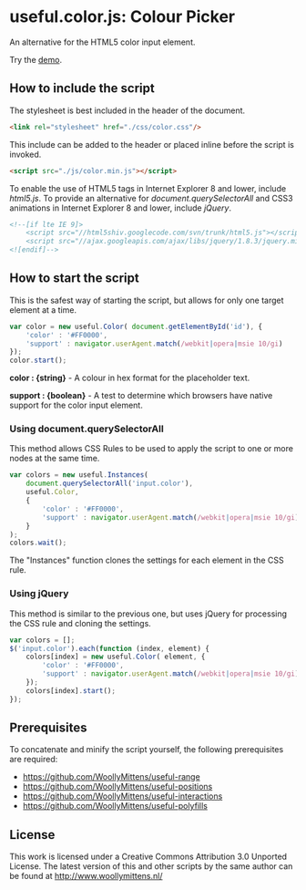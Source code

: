 # useful.color.js: Colour Picker

An alternative for the HTML5 color input element.

Try the <a href="http://www.woollymittens.nl/useful/default.php?url=useful-color">demo</a>.

## How to include the script

The stylesheet is best included in the header of the document.

```html
<link rel="stylesheet" href="./css/color.css"/>
```

This include can be added to the header or placed inline before the script is invoked.

```html
<script src="./js/color.min.js"></script>
```

To enable the use of HTML5 tags in Internet Explorer 8 and lower, include *html5.js*. To provide an alternative for *document.querySelectorAll* and CSS3 animations in Internet Explorer 8 and lower, include *jQuery*.

```html
<!--[if lte IE 9]>
	<script src="//html5shiv.googlecode.com/svn/trunk/html5.js"></script>
	<script src="//ajax.googleapis.com/ajax/libs/jquery/1.8.3/jquery.min.js"></script>
<![endif]-->
```

## How to start the script

This is the safest way of starting the script, but allows for only one target element at a time.

```javascript
var color = new useful.Color( document.getElementById('id'), {
	'color' : '#FF0000',
	'support' : navigator.userAgent.match(/webkit|opera|msie 10/gi)
});
color.start();
```

**color : {string}** - A colour in hex format for the placeholder text.

**support : {boolean}** - A test to determine which browsers have native support for the color input element.

### Using document.querySelectorAll

This method allows CSS Rules to be used to apply the script to one or more nodes at the same time.

```javascript
var colors = new useful.Instances(
	document.querySelectorAll('input.color'),
	useful.Color,
	{
		'color' : '#FF0000',
		'support' : navigator.userAgent.match(/webkit|opera|msie 10/gi)
	}
);
colors.wait();
```

The "Instances" function clones the settings for each element in the CSS rule.

### Using jQuery

This method is similar to the previous one, but uses jQuery for processing the CSS rule and cloning the settings.

```javascript
var colors = [];
$('input.color').each(function (index, element) {
	colors[index] = new useful.Color( element, {
		'color' : '#FF0000',
		'support' : navigator.userAgent.match(/webkit|opera|msie 10/gi)
	});
	colors[index].start();
});
```

## Prerequisites

To concatenate and minify the script yourself, the following prerequisites are required:
+ https://github.com/WoollyMittens/useful-range
+ https://github.com/WoollyMittens/useful-positions
+ https://github.com/WoollyMittens/useful-interactions
+ https://github.com/WoollyMittens/useful-polyfills

## License
This work is licensed under a Creative Commons Attribution 3.0 Unported License. The latest version of this and other scripts by the same author can be found at http://www.woollymittens.nl/
